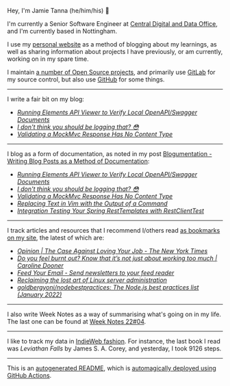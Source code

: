 Hey, I'm Jamie Tanna (he/him/his) 👋

I'm currently a Senior Software Engineer at [Central Digital and Data Office](https://www.gov.uk/government/organisations/central-digital-and-data-office), and I'm currently based in Nottingham.

I use my [personal website](https://www.jvt.me/?utm_campaign=github-jamietanna) as a method of blogging about my learnings, as well as sharing information about projects I have previously, or am currently, working on in my spare time.

I maintain [a number of Open Source projects](https://www.jvt.me/open-source/?utm_campaign=github-jamietanna), and primarily use [GitLab](https://gitlab.com/jamietanna) for my source control, but also use [GitHub](https://github.com/jamietanna) for some things.

---

I write a fair bit on my blog:


- [_Running Elements API Viewer to Verify Local OpenAPI/Swagger Documents_](https://www.jvt.me/posts/2022/02/03/elements-local/?utm_campaign=github-jamietanna)
- [_I don't think you should be logging that? 😳_](https://www.jvt.me/posts/2022/02/03/common-dangerous-logs/?utm_campaign=github-jamietanna)
- [_Validating a MockMvc Response Has No Content Type_](https://www.jvt.me/posts/2022/02/02/mockmvc-no-content-type/?utm_campaign=github-jamietanna)

---

I blog as a form of documentation, as noted in my post [Blogumentation - Writing Blog Posts as a Method of Documentation](https://www.jvt.me/posts/2017/06/25/blogumentation/?utm_campaign=github-jamietanna):


- [_Running Elements API Viewer to Verify Local OpenAPI/Swagger Documents_](https://www.jvt.me/posts/2022/02/03/elements-local/?utm_campaign=github-jamietanna)
- [_I don't think you should be logging that? 😳_](https://www.jvt.me/posts/2022/02/03/common-dangerous-logs/?utm_campaign=github-jamietanna)
- [_Validating a MockMvc Response Has No Content Type_](https://www.jvt.me/posts/2022/02/02/mockmvc-no-content-type/?utm_campaign=github-jamietanna)
- [_Replacing Text in Vim with the Output of a Command_](https://www.jvt.me/posts/2022/02/01/vim-replace-with-command-execution/?utm_campaign=github-jamietanna)
- [_Integration Testing Your Spring RestTemplates with RestClientTest_](https://www.jvt.me/posts/2022/02/01/resttemplate-integration-test/?utm_campaign=github-jamietanna)

---

I track articles and resources that I recommend I/others read [as bookmarks on my site](https://www.jvt.me/kind/bookmarks/?utm_campaign=github-jamietanna), the latest of which are:


- [_Opinion | The Case Against Loving Your Job - The New York Times_](https://www.nytimes.com/2021/11/19/opinion/ezra-klein-podcast-sarah-jaffe.html?utm_campaign=github-jamietanna)
- [_Do you feel burnt out? Know that it’s not just about working too much | Caroline Dooner_](https://www.theguardian.com/commentisfree/2022/feb/01/burnout-not-just-about-working-too-much?utm_campaign=github-jamietanna)
- [_Feed Your Email - Send newsletters to your feed reader_](https://feedyour.email/?utm_campaign=github-jamietanna)
- [_Reclaiming the lost art of Linux server administration_](https://www.pietrorea.com/2022/01/28/reclaiming-the-lost-art-of-linux-server-administration/?utm_campaign=github-jamietanna)
- [_goldbergyoni/nodebestpractices: The Node.js best practices list (January 2022)_](https://github.com/goldbergyoni/nodebestpractices?utm_campaign=github-jamietanna)

---

I also write Week Notes as a way of summarising what's going on in my life. The last one can be found at [Week Notes 22#04](https://www.jvt.me/week-notes/2022/04/?utm_campaign=github-jamietanna).

---

I like to track my data in [IndieWeb fashion](https://indieweb.org/why). For instance, the last book I read was _Leviathan Falls_ by James S. A. Corey, and yesterday, I took 9126 steps.

---
This is an [autogenerated README](https://www.jvt.me/posts/2022/01/12/autogenerated-profile-readme/?utm_campaign=github-jamietanna), which is [automagically deployed using GitHub Actions](https://github.com/jamietanna/jamietanna/blob/main/.github/workflows/rebuild.yml).
